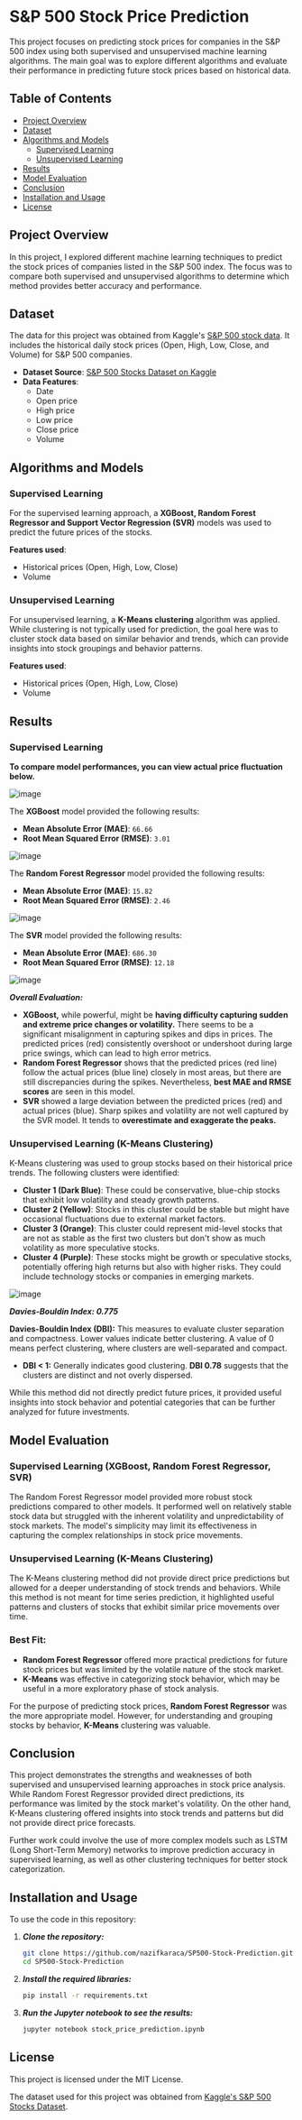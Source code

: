 # S&P 500 Stock Price Prediction

This project focuses on predicting stock prices for companies in the S&P 500 index using both supervised and unsupervised machine learning algorithms. The main goal was to explore different algorithms and evaluate their performance in predicting future stock prices based on historical data.

## Table of Contents
- [Project Overview](#project-overview)
- [Dataset](#dataset)
- [Algorithms and Models](#algorithms-and-models)
  - [Supervised Learning](#supervised-learning)
  - [Unsupervised Learning](#unsupervised-learning)
- [Results](#results)
- [Model Evaluation](#model-evaluation)
- [Conclusion](#conclusion)
- [Installation and Usage](#installation-and-usage)
- [License](#license)

## Project Overview

In this project, I explored different machine learning techniques to predict the stock prices of companies listed in the S&P 500 index. The focus was to compare both supervised and unsupervised algorithms to determine which method provides better accuracy and performance.

## Dataset

The data for this project was obtained from Kaggle's [S&P 500 stock data](https://www.kaggle.com/datasets/andrewmvd/sp-500-stocks). It includes the historical daily stock prices (Open, High, Low, Close, and Volume) for S&P 500 companies.

- **Dataset Source**: [S&P 500 Stocks Dataset on Kaggle](https://www.kaggle.com/datasets/andrewmvd/sp-500-stocks)
- **Data Features**:
  - Date
  - Open price
  - High price
  - Low price
  - Close price
  - Volume

## Algorithms and Models

### Supervised Learning
For the supervised learning approach, a **XGBoost, Random Forest Regressor and Support Vector Regression (SVR)** models was used to predict the future prices of the stocks.

**Features used**:
- Historical prices (Open, High, Low, Close)
- Volume

### Unsupervised Learning
For unsupervised learning, a **K-Means clustering** algorithm was applied. While clustering is not typically used for prediction, the goal here was to cluster stock data based on similar behavior and trends, which can provide insights into stock groupings and behavior patterns.

**Features used**:
- Historical prices (Open, High, Low, Close)
- Volume

## Results

### Supervised Learning

**To compare model performances, you can view actual price fluctuation below.**

![image](https://github.com/user-attachments/assets/f84b87fe-af02-4eee-b2ab-0ab03d01b0af)

The **XGBoost** model provided the following results:
- **Mean Absolute Error (MAE)**: `66.66`
- **Root Mean Squared Error (RMSE)**: `3.01`
  
![image](https://github.com/user-attachments/assets/c727f677-ea4f-45ba-86be-775b65f52dd8)

The **Random Forest Regressor** model provided the following results:
- **Mean Absolute Error (MAE)**: `15.82`
- **Root Mean Squared Error (RMSE)**: `2.46`

![image](https://github.com/user-attachments/assets/c301b8f3-5731-4639-ba42-f3931f16258a)

The **SVR** model provided the following results:
- **Mean Absolute Error (MAE)**: `686.30`
- **Root Mean Squared Error (RMSE)**: `12.18`

![image](https://github.com/user-attachments/assets/9ad17534-813f-405e-8edf-637b5381253d)

***Overall Evaluation:***
- **XGBoost,** while powerful, might be **having difficulty capturing sudden and extreme price changes or volatility.** There seems to be a significant misalignment in capturing spikes and dips in prices. The predicted prices (red) consistently overshoot or undershoot during large price swings, which can lead to high error metrics.
- **Random Forest Regressor** shows that the predicted prices (red line) follow the actual prices (blue line) closely in most areas, but there are still discrepancies during the spikes. Nevertheless, **best MAE and RMSE scores** are seen in this model.
- **SVR** showed a large deviation between the predicted prices (red) and actual prices (blue). Sharp spikes and volatility are not well captured by the SVR model. It tends to **overestimate and exaggerate the peaks.**

### Unsupervised Learning (K-Means Clustering)

K-Means clustering was used to group stocks based on their historical price trends. The following clusters were identified:
- **Cluster 1 (Dark Blue)**: These could be conservative, blue-chip stocks that exhibit low volatility and steady growth patterns.
- **Cluster 2 (Yellow)**: Stocks in this cluster could be stable but might have occasional fluctuations due to external market factors.
- **Cluster 3 (Orange)**: This cluster could represent mid-level stocks that are not as stable as the first two clusters but don't show as much volatility as more speculative stocks.
- **Cluster 4 (Purple)**: These stocks might be growth or speculative stocks, potentially offering high returns but also with higher risks. They could include technology stocks or companies in emerging markets.
  
![image](https://github.com/user-attachments/assets/10be3ee4-affc-4e38-961c-3b9b76423791)

***Davies-Bouldin Index: 0.775***

**Davies-Bouldin Index (DBI):** This measures to evaluate cluster separation and compactness. Lower values indicate better clustering. A value of 0 means perfect clustering, where clusters are well-separated and compact.
- **DBI < 1:** Generally indicates good clustering. **DBI 0.78** suggests that the clusters are distinct and not overly dispersed.

While this method did not directly predict future prices, it provided useful insights into stock behavior and potential categories that can be further analyzed for future investments.

## Model Evaluation

### Supervised Learning (XGBoost, Random Forest Regressor, SVR)
The Random Forest Regressor model provided more robust stock predictions compared to other models. It performed well on relatively stable stock data but struggled with the inherent volatility and unpredictability of stock markets. The model's simplicity may limit its effectiveness in capturing the complex relationships in stock price movements.

### Unsupervised Learning (K-Means Clustering)
The K-Means clustering method did not provide direct price predictions but allowed for a deeper understanding of stock trends and behaviors. While this method is not meant for time series prediction, it highlighted useful patterns and clusters of stocks that exhibit similar price movements over time.

### Best Fit:
- **Random Forest Regressor** offered more practical predictions for future stock prices but was limited by the volatile nature of the stock market.
- **K-Means** was effective in categorizing stock behavior, which may be useful in a more exploratory phase of stock analysis.

For the purpose of predicting stock prices, **Random Forest Regressor** was the more appropriate model. However, for understanding and grouping stocks by behavior, **K-Means** clustering was valuable.

## Conclusion

This project demonstrates the strengths and weaknesses of both supervised and unsupervised learning approaches in stock price analysis. While Random Forest Regressor provided direct predictions, its performance was limited by the stock market's volatility. On the other hand, K-Means clustering offered insights into stock trends and patterns but did not provide direct price forecasts.

Further work could involve the use of more complex models such as LSTM (Long Short-Term Memory) networks to improve prediction accuracy in supervised learning, as well as other clustering techniques for better stock categorization.

## Installation and Usage

To use the code in this repository:

1. ***Clone the repository:***
   ```bash
   git clone https://github.com/nazifkaraca/SP500-Stock-Prediction.git
   cd SP500-Stock-Prediction

2. ***Install the required libraries:***
   ```bash
   pip install -r requirements.txt

4. ***Run the Jupyter notebook to see the results:***
   ```bash
   jupyter notebook stock_price_prediction.ipynb

## License

This project is licensed under the MIT License.

The dataset used for this project was obtained from [Kaggle's S&P 500 Stocks Dataset](https://www.kaggle.com/datasets/andrewmvd/sp-500-stocks).
